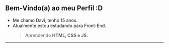 ## Bem-Vindo(a) ao meu Perfil :D

- Me chamo Davi, tenho 15 anos.
- Atualmente estou estudando para Front-End.
  > Aprendendo **__HTML, CSS e JS.__**
<hr>
